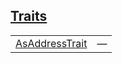 
## [Traits](./openzeppelin_testing-constants-traits.md)

| | |
|:---|:---|
| [AsAddressTrait](./openzeppelin_testing-constants-AsAddressTrait.md) | — |
